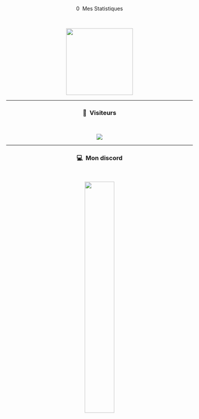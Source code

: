 <p align="center">0 &nbsp;Mes Statistiques</p>
<br>
<p align="center">
 <img height="180em" src="https://github-readme-stats-eight-theta.vercel.app/api?username=arthurdufinister&show_icons=true&theme=react&include_all_commits=true&locale=fr"/>
</p>

-----

### <p align="center">👀 &nbsp;Visiteurs</p>
<br>
<p align="center">
  <img src="https://profile-counter.glitch.me/arthurdufinister/count.svg" />
</p>

-----

### <p align="center">💻 &nbsp;Mon discord</p>
<br>
<p align="center">
 <a href="https://discord.gg/M5rMs3fRFR"><img style="width:40%; height: auto;" src="https://cdn.discordapp.com/attachments/952002583617212486/952239527756431421/unknown.png"/></a>
</p>
